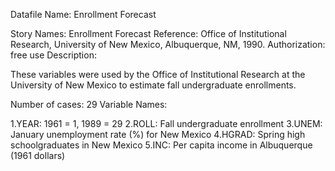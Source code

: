
Datafile Name: Enrollment Forecast


Story Names: Enrollment Forecast
Reference: Office of Institutional Research, University of New Mexico, Albuquerque, NM, 1990.
Authorization: free use
Description:

These variables were used by the Office of Institutional Research at the University
of New Mexico to estimate fall undergraduate enrollments.

Number of cases: 29
Variable Names:

1.YEAR: 1961 = 1, 1989 = 29
2.ROLL: Fall undergraduate enrollment
3.UNEM: January unemployment rate (%) for New Mexico
4.HGRAD: Spring high schoolgraduates in New Mexico
5.INC: Per capita income in Albuquerque (1961 dollars)